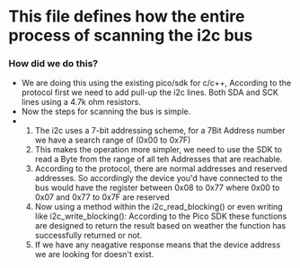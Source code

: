 # This file defines how the entire process of scanning the i2c bus

### How did we do this?

- We are doing this using the existing pico/sdk for c/c++, According to the protocol first we need to add pull-up the i2c lines. Both SDA and SCK lines using a 4.7k ohm resistors.
- Now the steps for scanning the bus is simple.
-  1. The i2c uses a 7-bit addressing scheme, for a 7Bit Address number we have a search range of (0x00 to 0x7F)
   2. This makes the operation more simpler, we need to use the SDK to read a Byte from the range of all teh Addresses that are reachable.
   3. According to the protocol, there are normal addresses and reserved addresses. So accordingly the device you'd have connected to the bus would have the register between 0x08 to 0x77 where 0x00 to 0x07 and 0x77 to 0x7F are reserved
   4. Now using a method within the i2c_read_blocking() or even writing like i2c_write_blocking(): According to the Pico SDK these functions are designed to return the result based on weather the function has successfully returned or not.
   5. If we have any neagative response means that the device address we are looking for doesn't exist.
